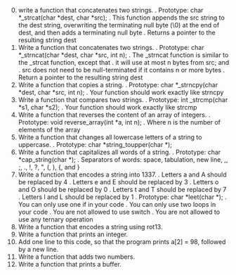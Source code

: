 0. write a function that concatenates two strings.
	. Prototype: char *_strcat(char *dest, char *src);
	. This function appends the src string to the dest string, overwriting the terminating null byte (\0) at the end of dest, and then adds a terminating null byte
	. Returns a pointer to the resulting string dest
1. Write a function that concatenates two strings.
 	. Prototype: char *_strncat(char *dest, char *src, int n);	  . The _strncat function is similar to the _strcat function, except that
		. it will use at most n bytes from src; and
		. src does not need to be null-terminated if it contains n or more bytes
	 . Return a pointer to the resulting string dest
2. Write a function that copies a string.
	 . Prototype: char *_strncpy(char *dest, char *src, int n);
	 . Your function should work exactly like strncpy
3. Write a function that compares two strings.
 	 . Prototype: int _strcmp(char *s1, char *s2);
	 . Your function should work exactly like strcmp
4. Write a function that reverses the content of an array of integers.
	 . Prototype: void reverse_array(int *a, int n);
	 . Where n is the number of elements of the array
5. Write a function that changes all lowercase letters of a string to uppercase.
	 . Prototype: char *string_toupper(char *);
6. Write a function that capitalizes all words of a string.
	 . Prototype: char *cap_string(char *);
	 . Separators of words: space, tabulation, new line, ,, ;, ., !, ?, ", (, ), {, and }
7. Write a function that encodes a string into 1337.
	 . Letters a and A should be replaced by 4
	 . Letters e and E should be replaced by 3
	 . Letters o and O should be replaced by 0
	 . Letters t and T should be replaced by 7
	 . Letters l and L should be replaced by 1
	 . Prototype: char *leet(char *);
	 . You can only use one if in your code
	 . You can only use two loops in your code
	 . You are not allowed to use switch
	 . You are not allowed to use any ternary operation
8. Write a function that encodes a string using rot13.
9. Write a function that prints an integer.
10. Add one line to this code, so that the program prints a[2] = 98, followed by a new line.
11. Write a function that adds two numbers.
12. Write a function that prints a buffer.


